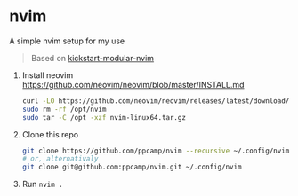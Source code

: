 # nvim

A simple nvim setup for my use


> Based on [kickstart-modular-nvim]


1. Install neovim https://github.com/neovim/neovim/blob/master/INSTALL.md
    ```bash
    curl -LO https://github.com/neovim/neovim/releases/latest/download/nvim-linux64.tar.gz
    sudo rm -rf /opt/nvim
    sudo tar -C /opt -xzf nvim-linux64.tar.gz
    ```
2. Clone this repo
    ```bash
    git clone https://github.com/ppcamp/nvim --recursive ~/.config/nvim
    # or, alternativaly
	git clone git@github.com:ppcamp/nvim.git ~/.config/nvim
	```
3. Run `nvim .`

[kickstart-modular-nvim]: https://github.com/dam9000/kickstart-modular.nvim
